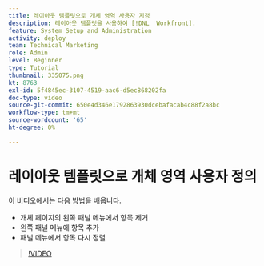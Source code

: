 ```yaml
---
title: 레이아웃 템플릿으로 개체 영역 사용자 지정
description: 레이아웃 템플릿을 사용하여 [!DNL  Workfront].
feature: System Setup and Administration
activity: deploy
team: Technical Marketing
role: Admin
level: Beginner
type: Tutorial
thumbnail: 335075.png
kt: 8763
exl-id: 5f4845ec-3107-4519-aac6-d5ec868202fa
doc-type: video
source-git-commit: 650e4d346e1792863930dcebafacab4c88f2a8bc
workflow-type: tm+mt
source-wordcount: '65'
ht-degree: 0%

---
```


# 레이아웃 템플릿으로 개체 영역 사용자 정의

이 비디오에서는 다음 방법을 배웁니다.

* 개체 페이지의 왼쪽 패널 메뉴에서 항목 제거
* 왼쪽 패널 메뉴에 항목 추가
* 패널 메뉴에서 항목 다시 정렬

>[!VIDEO](https://video.tv.adobe.com/v/335075/?quality=12&learn=on)
